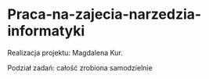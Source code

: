 # Praca-na-zajecia-narzedzia-informatyki

Realizacja projektu: Magdalena Kur.

Podział zadań: całość zrobiona samodzielnie 

